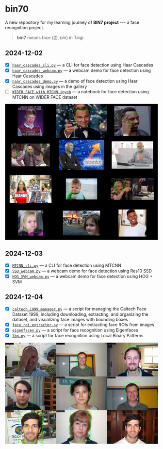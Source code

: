 # bin70

A new repository for my learning journey of **BIN7 project** --- a face recognition project.

> **bin7** means face (面, *bīn*) in Taigi.

## 2024-12-02

- [x] [`haar_cascades_cli.py`](./face_detection/haar_cascades/haar_cascades_cli.py) — a CLI for face detection using Haar Cascades
- [x] [`haar_cascades_webcam.py`](./face_detection/haar_cascades/haar_cascades_webcam.py) — a webcam demo for face detection using Haar Cascades
- [x] [`haar_cascades_demo.py`](./face_detection/haar_cascades/haar_cascades_demo.py) — a demo of face detection using Haar Cascades using images in the gallery
- [ ] [`WIDER_FACE_with_MTCNN.ipynb`](./face_detection/mtcnn/WIDER_FACE_with_MTCNN.ipynb) — a notebook for face detection using MTCNN on WIDER FACE dataset

![demo](./face_detection/haar_cascades/demo_by_haar_cascades.jpg)


## 2024-12-03

- [x] [`MTCNN_cli.py`](./face_detection/mtcnn/MTCNN_cli.py) — a CLI for face detection using MTCNN
- [x] [`SSD_webcam.py`](./face_detection/ssd/SSD_webcam.py) — a webcam demo for face detection using Res10 SSD
- [x] [`HOG_SVM_webcam.py`](./face_detection/hog_svm/HOG_SVM_webcam.py) — a webcam demo for face detection using HOG + SVM

## 2024-12-04

- [x] [`caltech_1999_manager.py`](./datasets/caltech_1999/caltech_1999_manager.py) — a script for managing the Caltech Face Dataset 1999, including downloading, extracting, and organizing the dataset, and visualizing face images with bounding boxes
- [x] [`face_roi_extractor.py`](./face_recognition/face_roi_extractor.py) — a script for extracting face ROIs from images
- [x] [`eigenfaces.py`](./face_recognition/eigenfaces.py) — a script for face recognition using Eigenfaces
- [x] [`lbp.py`](./face_recognition/lbp.py) — a script for face recognition using Local Binary Patterns

![collage](./datasets/caltech_1999/collage_with_bboxes.jpg)
